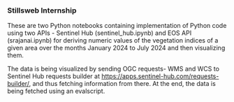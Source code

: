 ### Stillsweb Internship

These are two Python notebooks containing implementation of Python code using two APIs - Sentinel Hub (sentinel_hub.ipynb) and EOS API (srajanai.ipynb) for deriving numeric values of the vegetation indices of a given area over the months January 2024 to July 2024 and then visualizing them.

The data is being visualized by sending OGC requests- WMS and WCS to Sentinel Hub requests builder at https://apps.sentinel-hub.com/requests-builder/, and thus fetching information from there. At the end, the data is being fetched using an evalscript.
